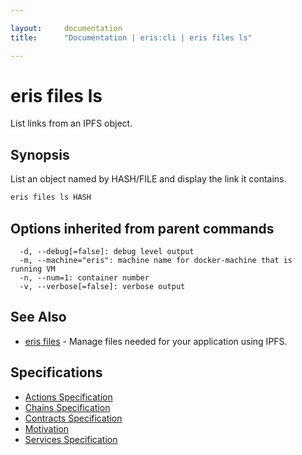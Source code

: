 ```yaml
---

layout:     documentation
title:      "Documentation | eris:cli | eris files ls"

---
```


# eris files ls

List links from an IPFS object.

## Synopsis

List an object named by HASH/FILE and display the link it contains.

```bash
eris files ls HASH
```

## Options inherited from parent commands

```
  -d, --debug[=false]: debug level output
  -m, --machine="eris": machine name for docker-machine that is running VM
  -n, --num=1: container number
  -v, --verbose[=false]: verbose output
```

## See Also

* [eris files](https://docs.erisindustries.com/documentation/eris-cli/0.11.0/eris_files/)	 - Manage files needed for your application using IPFS.

## Specifications

* [Actions Specification](https://docs.erisindustries.com/documentation/eris-cli/0.11.0/actions_specification/)
* [Chains Specification](https://docs.erisindustries.com/documentation/eris-cli/0.11.0/chains_specification/)
* [Contracts Specification](https://docs.erisindustries.com/documentation/eris-cli/0.11.0/contracts_specification/)
* [Motivation](https://docs.erisindustries.com/documentation/eris-cli/0.11.0/motivation/)
* [Services Specification](https://docs.erisindustries.com/documentation/eris-cli/0.11.0/services_specification/)

